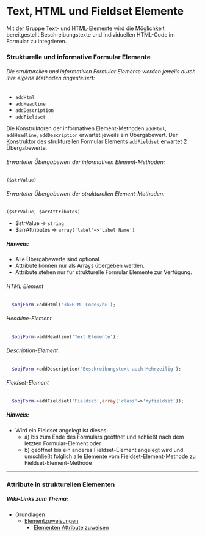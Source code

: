 # Text, HTML und Fieldset Elemente


Mit der Gruppe Text- und HTML-Elemente wird die Möglichkeit bereitgestellt Beschreibungstexte und individuellen HTML-Code im Formular zu integrieren.


### Strukturelle und informative Formular Elemente


###### Die strukturellen und informativen Formular Elemente werden jeweils durch ihre eigene Methoden angesteuert:


* `addHtml`
* `addHeadline`
* `addDescription`
* `addFieldset`


Die Konstruktoren der informativen Element-Methoden `addHtml`, `addHeadline`, `addDescription` erwartet jeweils ein Übergabewert. Der Konstruktor des strukturellen Formular Elements `addFieldset` erwartet 2 Übergabewerte.


###### Erwarteter Übergabewert der informativen Element-Methoden:


`($strValue)`


###### Erwarteter Übergabewert der strukturellen Element-Methoden:


`($strValue, $arrAttributes)`


* $strValue => `string`
* $arrAttributes => `array('label'=>'Label Name')`


##### Hinweis:


* Alle Übergabewerte sind optional.
* Attribute können nur als Arrays übergeben werden.
* Attribute stehen nur für strukturelle Formular Elemente zur Verfügung.


###### HTML Element


```php
  $objForm->addHtml('<b>HTML Code</b>');
```


###### Headline-Element


```php
  $objForm->addHeadline('Text Elemente');
```


###### Description-Element


```php
  $objForm->addDescription('Beschreibungstext auch Mehrzeilig');
```

###### Fieldset-Element


```php
  $objForm->addFieldset('Fieldset',array('class'=>'myfieldset'));
```


##### Hinweis: 


* Wird ein Fieldset angelegt ist dieses:
	- a) bis zum Ende des Formulars geöffnet und schließt nach dem letzten Formular-Element oder 
	- b) geöffnet bis ein anderes Fieldset-Element angelegt wird und umschließt folglich alle Elemente vom Fieldset-Element-Methode zu Fieldset-Element-Methode


***


### Attribute in strukturellen Elementen


##### Wiki-Links zum Thema:


* Grundlagen
  * [Elementzuweisungen](https://github.com/FriendsOfREDAXO/mform/wiki/Elementzuweisungen)
  	  * [Elementen Attribute zuweisen](https://github.com/FriendsOfREDAXO/mform/wiki/Elementen-Attribute-zuweisen)

